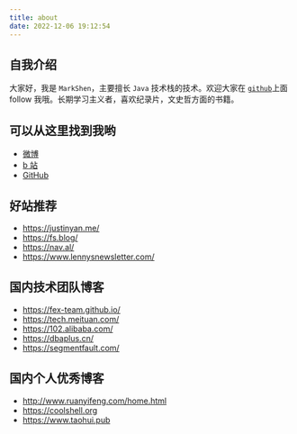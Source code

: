 ```yaml
---
title: about
date: 2022-12-06 19:12:54
---
```


## 自我介绍

大家好，我是 `MarkShen`，主要擅长 `Java` 技术栈的技术。欢迎大家在 [`github`](https://github.com/shenjy06)上面 follow 我哦。长期学习主义者，喜欢纪录片，文史哲方面的书籍。

## 可以从这里找到我哟

- [微博][1]
- [b 站][2]
- [GitHub][3]

## 好站推荐

- https://justinyan.me/
- https://fs.blog/
- https://nav.al/
- https://www.lennysnewsletter.com/

## 国内技术团队博客

- https://fex-team.github.io/
- https://tech.meituan.com/
- https://102.alibaba.com/
- https://dbaplus.cn/
- https://segmentfault.com/

## 国内个人优秀博客

- http://www.ruanyifeng.com/home.html
- https://coolshell.org
- https://www.taohui.pub

[1]: https://weibo.com/u/6459914869
[2]: https://space.bilibili.com/426146243
[3]: https://github.com/shenjy06
